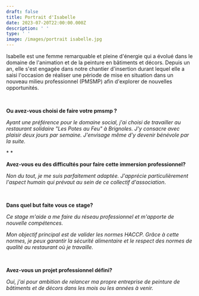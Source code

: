 ```yaml
---
draft: false
title: Portrait d'Isabelle
date: 2023-07-20T22:00:00.000Z
description: ' '
type: ' '
image: /images/portrait isabelle.jpg
---
```


Isabelle est une femme remarquable et pleine d'énergie qui a évolué dans le domaine de l'animation et de la peinture en bâtiments et décors. Depuis un an, elle s'est engagée dans notre chantier d'insertion durant lequel elle a saisi l'occasion de réaliser une période de mise en situation dans un nouveau milieu professionnel (PMSMP) afin d'explorer de nouvelles opportunités.

 

**Ou avez-vous choisi de faire votre pmsmp ?**

*Ayant une préférence pour le domaine social, j'ai choisi de travailler au restaurant solidaire "Les Potes au Feu" à Brignoles. J'y consacre avec plaisir deux jours par semaine. J'envisage même d'y devenir bénévole par la suite.*

* *

**Avez-vous eu des difficultés pour faire cette immersion professionnel?**

*Non du tout, je me suis parfaitement adaptée. J'apprécie particulièrement l'aspect humain qui prévaut au sein de ce collectif d'association*.

 

**Dans quel but faite vous ce stage?**

*Ce stage m'aide a me faire du réseau professionnel et m'apporte de nouvelle compétences.*

*Mon objectif principal est de valider les normes HACCP. Grâce à cette normes, je peux garantir la sécurité alimentaire et le respect des normes de qualité au restaurant où je travaille.*

 

**Avez-vous un projet professionnel défini?**

*Oui, j'ai pour ambition de relancer ma propre entreprise de peinture de bâtiments et de décors dans les mois ou les années à venir.*
